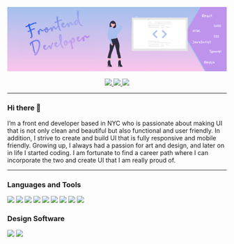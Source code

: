 [![Header](https://github.com/nirmaperera/nirmaperera/blob/main/images/BannerOfficalz.png "Header")](https://nirmaperera.github.io)

<p align="center">
    <a href="https://www.linkedin.com/in/nirma-perera-abbb43193/" alt="Linkedin"><img width="50px" src="https://img.icons8.com/nolan/64/linkedin.png"/>
    </a>
    <a href="mailto:nirmaperera23@gmail.com" alt="Contact me"><img  width="50px" src="https://img.icons8.com/nolan/64/send-mass-email.png"/>
     </a>
    <a href="https://nirmaperera.github.io" alt="My site"> <img  width="50px"  src="https://img.icons8.com/nolan/64/web.png"/>
    </a>
  </p>

<hr/>

### Hi there 👋
<p> I’m a front end developer based in NYC who is passionate about making UI that is not only clean and beautiful but also functional and user friendly. In addition, I strive to create and build UI that is fully responsive and mobile friendly. Growing up, I always had a passion for art and design, and later on in life I started coding. I am fortunate to find a career path where I can incorporate the two and create UI that I am really proud of. </p>

<hr/>

### Languages and Tools
<p>
    <img width="50px" src="https://img.icons8.com/color/48/000000/html-5.png"/>
    <img width="50px" src="https://img.icons8.com/color/48/000000/css3.png"/>
    <img width="50px" src="https://img.icons8.com/color/48/000000/sass.png"/>
    <img width="50px" src="https://img.icons8.com/color/48/000000/javascript.png"/>
    <img width="50px" src="https://img.icons8.com/color/48/000000/typescript.png"/>
    <img width="50px" src="https://img.icons8.com/color/48/000000/react-native.png"/>
    <img width="50px" src="https://img.icons8.com/color/48/000000/redux.png"/>
    <img width="50px" src="https://img.icons8.com/color/48/000000/git.png"/>
    <img width="50px" src="https://img.icons8.com/dusk/64/000000/webpack.png"/>
</p>

### Design Software
<p>
    <img width="50px" src="https://img.icons8.com/windows/32/4a90e2/figma.png"/>
    <img width="50px" src="https://img.icons8.com/wired/64/4a90e2/adobe-xd.png"/>
</p>

<!-- All icons by Icons8 -->